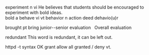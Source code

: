 experiment     n vi
He believes that students should be encouraged to experiment with bold ideas.   
bold a
behave vi vt 
behavior  n     action  deed   dehavio(u)r

brought pt bring
junior--senior
evaluation   Overall evaluation  

redundant
This word is redundant, it can be left out.

httpd -t
syntax  OK
grant  allow all granted / deny  vt.

